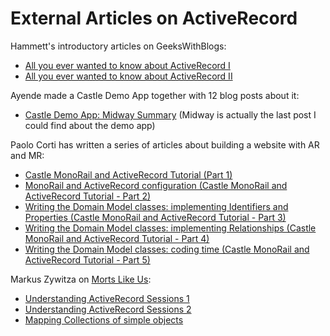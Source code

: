 # External Articles on ActiveRecord

Hammett's introductory articles on GeeksWithBlogs:

* [All you ever wanted to know about ActiveRecord I](http://geekswithblogs.net/hammett/articles/76697.aspx)
* [All you ever wanted to know about ActiveRecord II](http://geekswithblogs.net/hammett/articles/76809.aspx)

Ayende made a Castle Demo App together with 12 blog posts about it:

* [Castle Demo App: Midway Summary](http://ayende.com/blog/1113/casle-demo-app-midway-summary) (Midway is actually the last post I could find about the demo app)

Paolo Corti has written a series of articles about building a website with AR and MR:

* [Castle MonoRail and ActiveRecord Tutorial (Part 1)](http://www.paolocorti.net/2007/05/22/castle-monorail-and-activerecord-tutorial-part-1/)
* [MonoRail and ActiveRecord configuration (Castle MonoRail and ActiveRecord Tutorial - Part 2)](http://www.paolocorti.net/2007/05/27/monorail-and-activerecord-configuration-castle-monorail-and-activerecord-tutorial-part-2/)
* [Writing the Domain Model classes: implementing Identifiers and Properties (Castle MonoRail and ActiveRecord Tutorial - Part 3)](http://www.paolocorti.net/2007/07/10/writing-the-domain-model-classes-implementing-identifiers-and-properties-castle-monorail-and-activerecord-tutorial-part-3/)
* [Writing the Domain Model classes: implementing Relationships (Castle MonoRail and ActiveRecord Tutorial - Part 4)](http://www.paolocorti.net/2007/08/30/writing-the-domain-model-classes-implementing-relationships-castle-monorail-and-activerecord-tutorial-part-4/)
* [Writing the Domain Model classes: coding time (Castle MonoRail and ActiveRecord Tutorial - Part 5)](http://www.paolocorti.net/2007/09/13/writing-the-domain-model-classes-coding-time-castle-monorail-and-activerecord-tutorial-part-5/)

Markus Zywitza on [Morts Like Us](http://mortslikeus.blogspot.com):

* [Understanding ActiveRecord Sessions 1](http://mortslikeus.blogspot.com/2009/04/understanding-activerecord-sessions-1.html)
* [Understanding ActiveRecord Sessions 2](http://mortslikeus.blogspot.com/2009/04/understanding-activerecord-sessions-2.html)
* [Mapping Collections of simple objects](http://mortslikeus.blogspot.com/2009/06/understand-activerecord-mapping.html)
